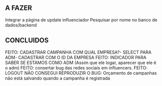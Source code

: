 ## A FAZER

Integrar a página de update influenciador
Pesquisar por nome no banco de dados/backend

## CONCLUIDOS

FEITO: CADASTRAR CAMPANHA COM QUAL EMPRESA?- SELECT PARA ADM- CADASTRAR COM O ID DA EMPRESA
FEITO: INDICADOR PARA SABER SE ESTAMOS COMO ADM (Assim que ele logar, aparecer que ele é o adm)
FEITO: consertar bug das redes sociais em influencers.
FEITO: LOGOUT
NÃO CONSEGUI REPRODUZIR O BUG: Orçamento de campanhas não está salvando quando a campanha é registrada
